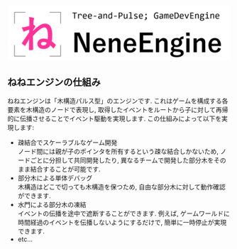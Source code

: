 ![ロゴ](figs/logo.png "ロゴ")
## ねねエンジンの仕組み
ねねエンジンは「木構造パルス型」のエンジンです. これはゲームを構成する各要素を木構造のノードで表現し, 取得したイベントをルートから子に対して再帰的に伝播させることでイベント駆動を実現します. この仕組みによって以下を実現します:
- 疎結合でスケーラブルなゲーム開発  
ノード間には親が子のポインタを所有するという疎な結合しかないため, ノードごとに分担して共同開発したり, 異なるチームで開発した部分木をそのまま結合することが可能です.
- 部分木による単体デバッグ  
木構造はどこで切っても木構造を保つため, 自由な部分木に対して動作確認ができます.
- 水門による部分木の凍結  
イベントの伝播を途中で遮断することができます. 例えば, ゲームワールドに時間経過のイベントを伝播しないようにするだけで, 簡単に一時停止が実現できます.
- etc...
